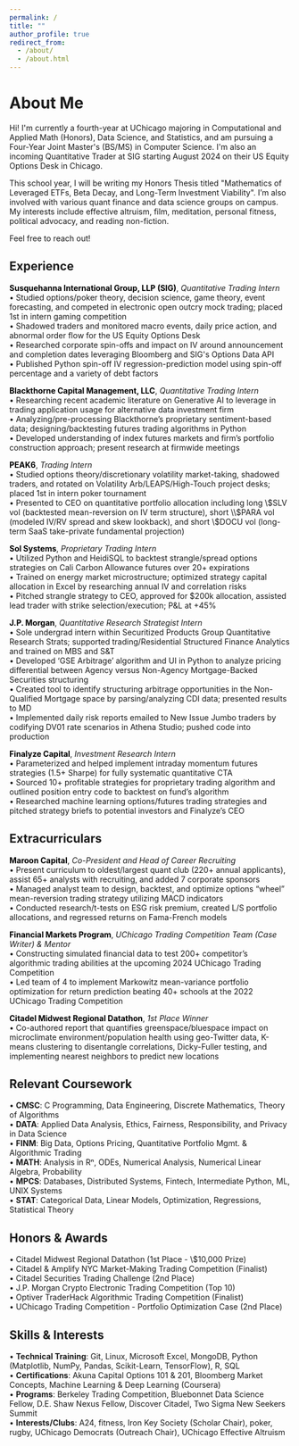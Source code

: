 ```yaml
---
permalink: /
title: ""
author_profile: true
redirect_from: 
  - /about/
  - /about.html
---
```


# About Me

Hi! I'm currently a fourth-year at UChicago majoring in Computational and Applied Math (Honors), Data Science, and Statistics, and am pursuing a Four-Year Joint Master's (BS/MS) in Computer Science. I'm also an incoming Quantitative Trader at SIG starting August 2024 on their US Equity Options Desk in Chicago. 

This school year, I will be writing my Honors Thesis titled "Mathematics of Leveraged ETFs, Beta Decay, and Long-Term Investment Viability". I’m also involved with various quant finance and data science groups on campus. My interests include effective altruism, film, meditation, personal fitness, political advocacy, and reading non-fiction.

Feel free to reach out!

Experience
------

**<a href="https://sig.com/quantitative-trading/" style="color: black; text-decoration:none">Susquehanna International Group, LLP (SIG)</a>**, *Quantitative Trading Intern*<br />
• Studied options/poker theory, decision science, game theory, event forecasting, and competed in electronic open outcry mock trading; placed 1st in intern gaming competition<br>
• Shadowed traders and monitored macro events, daily price action, and abnormal order flow for the US Equity Options Desk<br>
• Researched corporate spin-offs and impact on IV around announcement and completion dates leveraging Bloomberg and SIG's Options Data API<br>
• Published Python spin-off IV regression-prediction model using spin-off percentage and a variety of debt factors

**<a href="https://www.blackthorne.com/" style="color: black; text-decoration:none">Blackthorne Capital Management, LLC</a>**, *Quantitative Trading Intern* <br />
• Researching recent academic literature on Generative AI to leverage in trading application usage for alternative data investment firm<br>
•  Analyzing/pre-processing Blackthorne’s proprietary sentiment-based data; designing/backtesting futures trading algorithms in Python<br>
•  Developed understanding of index futures markets and firm’s portfolio construction approach; present research at firmwide meetings

**<a href="https://peak6.com" style="color: black; text-decoration:none">PEAK6</a>**, *Trading Intern* <br />
• Studied options theory/discretionary volatility market-taking, shadowed traders, and rotated on Volatility Arb/LEAPS/High-Touch project desks; placed 1st in intern poker tournament<br>
• Presented to CEO on quantitative portfolio allocation including long \\$SLV vol (backtested mean-reversion on IV term structure), short \\$PARA vol (modeled IV/RV spread and skew lookback), and short \\$DOCU vol (long-term SaaS take-private fundamental projection)

**<a href="https://solsystems.com" style="color: black; text-decoration:none">Sol Systems</a>**, *Proprietary Trading Intern* <br />
• Utilized Python and HeidiSQL to backtest strangle/spread options strategies on Cali Carbon Allowance futures over 20+ expirations<br>
• Trained on energy market microstructure; optimized strategy capital allocation in Excel by researching annual IV and correlation risks<br>
• Pitched strangle strategy to CEO, approved for $200k allocation, assisted lead trader with strike selection/execution; P&L at +45%

**<a href="https://jpmorgan.com/global/" style="color: black; text-decoration:none">J.P. Morgan</a>**, *Quantitative Research Strategist Intern* <br />
• Sole undergrad intern within Securitized Products Group Quantitative Research Strats; supported trading/Residential Structured Finance Analytics and trained on MBS and S&T<br>
• Developed ‘GSE Arbitrage’ algorithm and UI in Python to analyze pricing differential between Agency versus Non-Agency Mortgage-Backed Securities structuring<br>
• Created tool to identify structuring arbitrage opportunities in the Non-Qualified Mortgage space by parsing/analyzing CDI data; presented results to MD<br>
• Implemented daily risk reports emailed to New Issue Jumbo traders by codifying DV01 rate scenarios in Athena Studio; pushed code into production

**<a href="https://finalyze.io/" style="color: black; text-decoration:none">Finalyze Capital</a>**, *Investment Research Intern* <br />
• Parameterized and helped implement intraday momentum futures strategies (1.5+ Sharpe) for fully systematic quantitative CTA<br>
• Sourced 10+ profitable strategies for proprietary trading algorithm and outlined position entry code to backtest on fund’s algorithm<br>
• Researched machine learning options/futures trading strategies and pitched strategy briefs to potential investors and Finalyze’s CEO

Extracurriculars
------

**<a href="https://marooncapital.uchicago.edu/" style="color: black; text-decoration:none">Maroon Capital</a>**, *Co-President and Head of Career Recruiting* <br />
• Present curriculum to oldest/largest quant club (220+ annual applicants), assist 65+ analysts with recruiting, and added 7 corporate sponsors<br>
• Managed analyst team to design, backtest, and optimize options “wheel” mean-reversion trading strategy utilizing MACD indicators<br>
• Conducted research/t-tests on ESG risk premium, created L/S portfolio allocations, and regressed returns on Fama-French models

**<a href="https://tradingcompetition.uchicago.edu/" style="color: black; text-decoration:none">Financial Markets Program</a>**, *UChicago Trading Competition Team (Case Writer) & Mentor* <br />
• Constructing simulated financial data to test 200+ competitor’s algorithmic trading abilities at the upcoming 2024 UChicago Trading Competition<br> 
• Led team of 4 to implement Markowitz mean-variance portfolio optimization for return prediction beating 40+ schools at the 2022 UChicago Trading Competition

**<a href="https://github.com/emilperdue/Midwest-Regional-Datathon-Spring-2023" style="color: black; text-decoration:none">Citadel Midwest Regional Datathon</a>**, *1st Place Winner* <br />
• Co-authored report that quantifies greenspace/bluespace impact on microclimate environment/population health using geo-Twitter
data, K-means clustering to disentangle correlations, Dicky-Fuller testing, and implementing nearest neighbors to predict new locations

Relevant Coursework
------

• **CMSC**: C Programming, Data Engineering, Discrete Mathematics, Theory of Algorithms<br>
• **DATA**: Applied Data Analysis, Ethics, Fairness, Responsibility, and Privacy in Data Science<br>
• **FINM**: Big Data, Options Pricing, Quantitative Portfolio Mgmt. & Algorithmic Trading<br>
• **MATH**: Analysis in Rⁿ, ODEs, Numerical Analysis, Numerical Linear Algebra, Probability<br>
• **MPCS**: Databases, Distributed Systems, Fintech, Intermediate Python, ML, UNIX Systems<br>
• **STAT**: Categorical Data, Linear Models, Optimization, Regressions, Statistical Theory 

Honors & Awards
------

• Citadel Midwest Regional Datathon (1st Place - \\$10,000 Prize)<br>
• Citadel & Amplify NYC Market-Making Trading Competition (Finalist)<br>
• Citadel Securities Trading Challenge (2nd Place)<br>
• J.P. Morgan Crypto Electronic Trading Competition (Top 10)<br>
• Optiver TraderHack Algorithmic Trading Competition (Finalist)<br>
• UChicago Trading Competition - Portfolio Optimization Case (2nd Place)

Skills & Interests
------
• **Technical Training**: Git, Linux, Microsoft Excel, MongoDB, Python (Matplotlib, NumPy, Pandas, Scikit-Learn, TensorFlow), R, SQL<br>
• **Certifications**: Akuna Capital Options 101 & 201, Bloomberg Market Concepts, Machine Learning & Deep Learning (Coursera)<br>
• **Programs**: Berkeley Trading Competition, Bluebonnet Data Science Fellow, D.E. Shaw Nexus Fellow, Discover Citadel, Two Sigma New Seekers Summit<br>
• **Interests/Clubs**: A24, fitness, Iron Key Society (Scholar Chair), poker, rugby, UChicago Democrats (Outreach Chair), UChicago Effective Altruism
